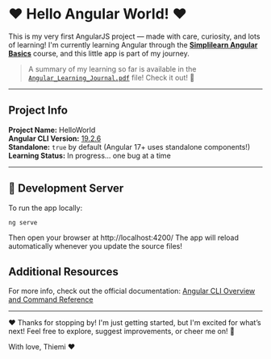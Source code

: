 # ❤️ Hello Angular World! ❤️

This is my very first AngularJS project — made with care, curiosity, and lots of learning!
I'm currently learning Angular through the [**Simplilearn Angular Basics**](https://www.simplilearn.com/) course, and this little app is part of my journey.

>  A summary of my learning so far is available in the [`Angular_Learning_Journal.pdf`](./Angular_Learning_Journal.pdf) file! Check it out! 📄

---

## Project Info

**Project Name:** HelloWorld  
**Angular CLI Version:** [19.2.6](https://github.com/angular/angular-cli/releases/tag/v19.2.6)  
**Standalone:** `true` by default (Angular 17+ uses standalone components!)  
**Learning Status:** In progress... one bug at a time

---

## 🚀 Development Server

To run the app locally:

```bash
ng serve
```

Then open your browser at http://localhost:4200/
The app will reload automatically whenever you update the source files!

## Additional Resources
For more info, check out the official documentation:
[Angular CLI Overview and Command Reference](https://angular.dev/tools/cli)

---

❤️ Thanks for stopping by! I'm just getting started, but I'm excited for what’s next!
Feel free to explore, suggest improvements, or cheer me on! 🎉

With love,
Thiemi ❤️
